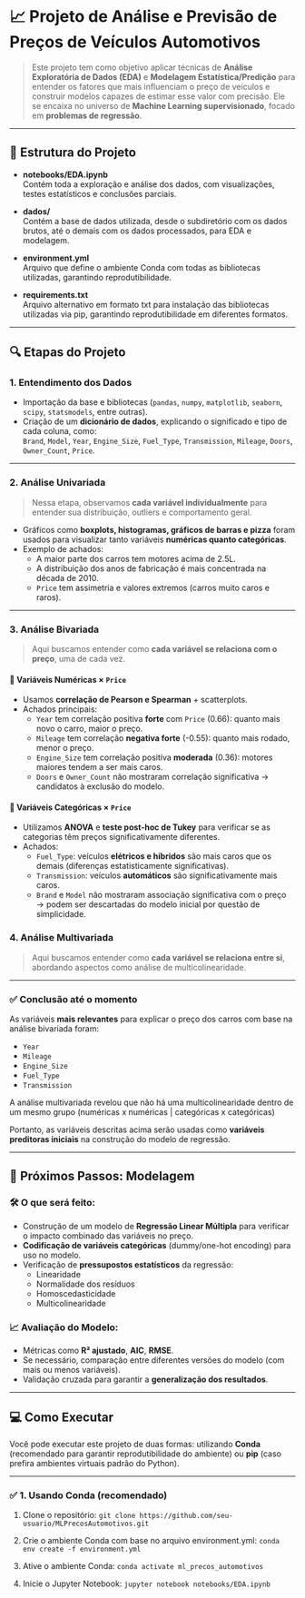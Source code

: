 # 📈 Projeto de Análise e Previsão de Preços de Veículos Automotivos

> Este projeto tem como objetivo aplicar técnicas de **Análise Exploratória de Dados (EDA)** e **Modelagem Estatística/Predição** para entender os fatores que mais influenciam o preço de veículos e construir modelos capazes de estimar esse valor com precisão. Ele se encaixa no universo de **Machine Learning supervisionado**, focado em **problemas de regressão**.

---

## 📁 Estrutura do Projeto

- **notebooks/EDA.ipynb**  
  Contém toda a exploração e análise dos dados, com visualizações, testes estatísticos e conclusões parciais.
  
- **dados/**  
  Contém a base de dados utilizada, desde o subdiretório com os dados brutos, até o demais com os dados processados, para EDA e modelagem.

- **environment.yml**  
  Arquivo que define o ambiente Conda com todas as bibliotecas utilizadas, garantindo reprodutibilidade.

- **requirements.txt**  
  Arquivo alternativo em formato txt para instalação das bibliotecas utilizadas via pip, garantindo reprodutibilidade em diferentes formatos.


---

## 🔍 Etapas do Projeto

### 1. **Entendimento dos Dados**
- Importação da base e bibliotecas (`pandas`, `numpy`, `matplotlib`, `seaborn`, `scipy`, `statsmodels`, entre outras).
- Criação de um **dicionário de dados**, explicando o significado e tipo de cada coluna, como:  
  `Brand`, `Model`, `Year`, `Engine_Size`, `Fuel_Type`, `Transmission`, `Mileage`, `Doors`, `Owner_Count`, `Price`.

---

### 2. **Análise Univariada**
> Nessa etapa, observamos **cada variável individualmente** para entender sua distribuição, outliers e comportamento geral.

- Gráficos como **boxplots, histogramas, gráficos de barras e pizza** foram usados para visualizar tanto variáveis **numéricas quanto categóricas**.
- Exemplo de achados:
  - A maior parte dos carros tem motores acima de 2.5L.
  - A distribuição dos anos de fabricação é mais concentrada na década de 2010.
  - `Price` tem assimetria e valores extremos (carros muito caros e raros).

---

### 3. **Análise Bivariada**
> Aqui buscamos entender como **cada variável se relaciona com o preço**, uma de cada vez.

#### 🧮 Variáveis Numéricas × `Price`
- Usamos **correlação de Pearson e Spearman** + scatterplots.
- Achados principais:
  - `Year` tem correlação positiva **forte** com `Price` (0.66): quanto mais novo o carro, maior o preço.
  - `Mileage` tem correlação **negativa forte** (-0.55): quanto mais rodado, menor o preço.
  - `Engine_Size` tem correlação positiva **moderada** (0.36): motores maiores tendem a ser mais caros.
  - `Doors` e `Owner_Count` não mostraram correlação significativa → candidatos à exclusão do modelo.

#### 🧪 Variáveis Categóricas × `Price`
- Utilizamos **ANOVA** e **teste post-hoc de Tukey** para verificar se as categorias têm preços significativamente diferentes.
- Achados:
  - `Fuel_Type`: veículos **elétricos e híbridos** são mais caros que os demais (diferenças estatisticamente significativas).
  - `Transmission`: veículos **automáticos** são significativamente mais caros.
  - `Brand` e `Model` não mostraram associação significativa com o preço → podem ser descartadas do modelo inicial por questão de simplicidade.

### 4. **Análise Multivariada**
> Aqui buscamos entender como **cada variável se relaciona entre si**, abordando aspectos como análise de multicolinearidade.

---

### ✅ **Conclusão até o momento**
As variáveis **mais relevantes** para explicar o preço dos carros com base na análise bivariada foram:

- `Year`
- `Mileage`
- `Engine_Size`
- `Fuel_Type`
- `Transmission`

A análise multivariada revelou que não há uma multicolinearidade dentro de um mesmo grupo (numéricas x numéricas | categóricas x categóricas)

Portanto, as variáveis descritas acima serão usadas como **variáveis preditoras iniciais** na construção do modelo de regressão.

---

## 🔮 Próximos Passos: Modelagem

### 🛠 O que será feito:
- Construção de um modelo de **Regressão Linear Múltipla** para verificar o impacto combinado das variáveis no preço.
- **Codificação de variáveis categóricas** (dummy/one-hot encoding) para uso no modelo.
- Verificação de **pressupostos estatísticos** da regressão:
  - Linearidade
  - Normalidade dos resíduos
  - Homoscedasticidade
  - Multicolinearidade

### 📈 Avaliação do Modelo:
- Métricas como **R² ajustado**, **AIC**, **RMSE**.
- Se necessário, comparação entre diferentes versões do modelo (com mais ou menos variáveis).
- Validação cruzada para garantir a **generalização dos resultados**.

---

## 💻 Como Executar

Você pode executar este projeto de duas formas: utilizando **Conda** (recomendado para garantir reprodutibilidade do ambiente) ou **pip** (caso prefira ambientes virtuais padrão do Python).

---

### ✅ 1. Usando Conda (recomendado)
1. Clone o repositório: `git clone https://github.com/seu-usuario/MLPrecosAutomotivos.git`

2. Crie o ambiente Conda com base no arquivo environment.yml:
   `conda env create -f environment.yml`
3. Ative o ambiente Conda:
   `conda activate ml_precos_automotivos`
4. Inicie o Jupyter Notebook:
   `jupyter notebook notebooks/EDA.ipynb`

